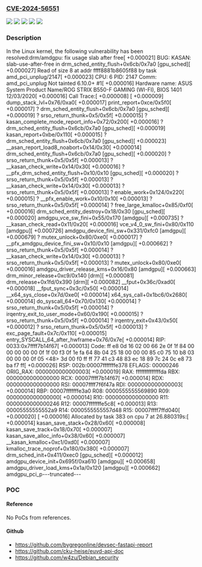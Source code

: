 ### [CVE-2024-56551](https://cve.mitre.org/cgi-bin/cvename.cgi?name=CVE-2024-56551)
![](https://img.shields.io/static/v1?label=Product&message=Linux&color=blue)
![](https://img.shields.io/static/v1?label=Version&message=&color=brightgreen)
![](https://img.shields.io/static/v1?label=Version&message=4.2%20&color=brightgreen)
![](https://img.shields.io/static/v1?label=Version&message=d38ceaf99ed015f2a0b9af3499791bd3a3daae21%20&color=brightgreen)
![](https://img.shields.io/static/v1?label=Vulnerability&message=n%2Fa&color=blue)

### Description

In the Linux kernel, the following vulnerability has been resolved:drm/amdgpu: fix usage slab after free[  +0.000021] BUG: KASAN: slab-use-after-free in drm_sched_entity_flush+0x6cb/0x7a0 [gpu_sched][  +0.000027] Read of size 8 at addr ffff8881b8605f88 by task amd_pci_unplug/2147[  +0.000023] CPU: 6 PID: 2147 Comm: amd_pci_unplug Not tainted 6.10.0+ #1[  +0.000016] Hardware name: ASUS System Product Name/ROG STRIX B550-F GAMING (WI-FI), BIOS 1401 12/03/2020[  +0.000016] Call Trace:[  +0.000008]  <TASK>[  +0.000009]  dump_stack_lvl+0x76/0xa0[  +0.000017]  print_report+0xce/0x5f0[  +0.000017]  ? drm_sched_entity_flush+0x6cb/0x7a0 [gpu_sched][  +0.000019]  ? srso_return_thunk+0x5/0x5f[  +0.000015]  ? kasan_complete_mode_report_info+0x72/0x200[  +0.000016]  ? drm_sched_entity_flush+0x6cb/0x7a0 [gpu_sched][  +0.000019]  kasan_report+0xbe/0x110[  +0.000015]  ? drm_sched_entity_flush+0x6cb/0x7a0 [gpu_sched][  +0.000023]  __asan_report_load8_noabort+0x14/0x30[  +0.000014]  drm_sched_entity_flush+0x6cb/0x7a0 [gpu_sched][  +0.000020]  ? srso_return_thunk+0x5/0x5f[  +0.000013]  ? __kasan_check_write+0x14/0x30[  +0.000016]  ? __pfx_drm_sched_entity_flush+0x10/0x10 [gpu_sched][  +0.000020]  ? srso_return_thunk+0x5/0x5f[  +0.000013]  ? __kasan_check_write+0x14/0x30[  +0.000013]  ? srso_return_thunk+0x5/0x5f[  +0.000013]  ? enable_work+0x124/0x220[  +0.000015]  ? __pfx_enable_work+0x10/0x10[  +0.000013]  ? srso_return_thunk+0x5/0x5f[  +0.000014]  ? free_large_kmalloc+0x85/0xf0[  +0.000016]  drm_sched_entity_destroy+0x18/0x30 [gpu_sched][  +0.000020]  amdgpu_vce_sw_fini+0x55/0x170 [amdgpu][  +0.000735]  ? __kasan_check_read+0x11/0x20[  +0.000016]  vce_v4_0_sw_fini+0x80/0x110 [amdgpu][  +0.000726]  amdgpu_device_fini_sw+0x331/0xfc0 [amdgpu][  +0.000679]  ? mutex_unlock+0x80/0xe0[  +0.000017]  ? __pfx_amdgpu_device_fini_sw+0x10/0x10 [amdgpu][  +0.000662]  ? srso_return_thunk+0x5/0x5f[  +0.000014]  ? __kasan_check_write+0x14/0x30[  +0.000013]  ? srso_return_thunk+0x5/0x5f[  +0.000013]  ? mutex_unlock+0x80/0xe0[  +0.000016]  amdgpu_driver_release_kms+0x16/0x80 [amdgpu][  +0.000663]  drm_minor_release+0xc9/0x140 [drm][  +0.000081]  drm_release+0x1fd/0x390 [drm][  +0.000082]  __fput+0x36c/0xad0[  +0.000018]  __fput_sync+0x3c/0x50[  +0.000014]  __x64_sys_close+0x7d/0xe0[  +0.000014]  x64_sys_call+0x1bc6/0x2680[  +0.000014]  do_syscall_64+0x70/0x130[  +0.000014]  ? srso_return_thunk+0x5/0x5f[  +0.000014]  ? irqentry_exit_to_user_mode+0x60/0x190[  +0.000015]  ? srso_return_thunk+0x5/0x5f[  +0.000014]  ? irqentry_exit+0x43/0x50[  +0.000012]  ? srso_return_thunk+0x5/0x5f[  +0.000013]  ? exc_page_fault+0x7c/0x110[  +0.000015]  entry_SYSCALL_64_after_hwframe+0x76/0x7e[  +0.000014] RIP: 0033:0x7ffff7b14f67[  +0.000013] Code: ff e8 0d 16 02 00 66 2e 0f 1f 84 00 00 00 00 00 0f 1f 00 f3 0f 1e fa 64 8b 04 25 18 00 00 00 85 c0 75 10 b8 03 00 00 00 0f 05 <48> 3d 00 f0 ff ff 77 41 c3 48 83 ec 18 89 7c 24 0c e8 73 ba f7 ff[  +0.000026] RSP: 002b:00007fffffffe378 EFLAGS: 00000246 ORIG_RAX: 0000000000000003[  +0.000019] RAX: ffffffffffffffda RBX: 0000000000000000 RCX: 00007ffff7b14f67[  +0.000014] RDX: 0000000000000000 RSI: 00007ffff7f6f47a RDI: 0000000000000003[  +0.000014] RBP: 00007fffffffe3a0 R08: 0000555555569890 R09: 0000000000000000[  +0.000014] R10: 0000000000000000 R11: 0000000000000246 R12: 00007fffffffe5c8[  +0.000013] R13: 00005555555552a9 R14: 0000555555557d48 R15: 00007ffff7ffd040[  +0.000020]  </TASK>[  +0.000016] Allocated by task 383 on cpu 7 at 26.880319s:[  +0.000014]  kasan_save_stack+0x28/0x60[  +0.000008]  kasan_save_track+0x18/0x70[  +0.000007]  kasan_save_alloc_info+0x38/0x60[  +0.000007]  __kasan_kmalloc+0xc1/0xd0[  +0.000007]  kmalloc_trace_noprof+0x180/0x380[  +0.000007]  drm_sched_init+0x411/0xec0 [gpu_sched][  +0.000012]  amdgpu_device_init+0x695f/0xa610 [amdgpu][  +0.000658]  amdgpu_driver_load_kms+0x1a/0x120 [amdgpu][  +0.000662]  amdgpu_pci_p---truncated---

### POC

#### Reference
No PoCs from references.

#### Github
- https://github.com/bygregonline/devsec-fastapi-report
- https://github.com/cku-heise/euvd-api-doc
- https://github.com/w4zu/Debian_security

